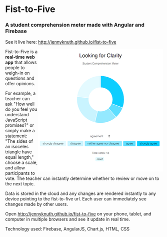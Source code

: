 # Fist-to-Five
### A student comprehension meter made with Angular and Firebase

See it live here: http://jennyknuth.github.io/fist-to-five

<img style="float: right;" src="https://github.com/jennyknuth/fist-to-five/blob/master/screenshots/fistToFiveSS400.png?raw=true">

Fist-to-Five is a **real-time web app** that allows people to weigh-in on questions and offer opinions. 

For example, a teacher can ask "How well do you feel you understand JavaScript promises?" or simply make a statement: "The sides of an isoceles triangle have equal length," choose a scale, and allow participants to vote. The teacher can instantly determine whether to review or move on to the next topic. 

Data is stored in the cloud and any changes are rendered instantly to any device pointing to the fist-to-five url. Each user can immediately see changes made by other users.  

Open http://jennyknuth.github.io/fist-to-five on your phone, tablet, and computer in multiple browsers and see it update in real time. 

Technology used: Firebase, AngularJS, Chart.js, HTML, CSS
